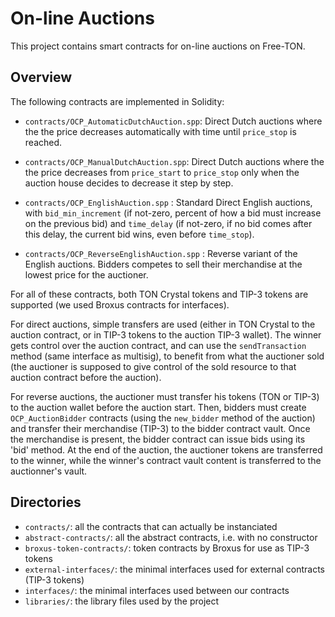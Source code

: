 # On-line Auctions

This project contains smart contracts for on-line auctions on Free-TON.

## Overview

The following contracts are implemented in Solidity:

* `contracts/OCP_AutomaticDutchAuction.spp`: Direct Dutch auctions where the
    the price decreases automatically with time until `price_stop` is reached.

* `contracts/OCP_ManualDutchAuction.spp`: Direct Dutch auctions where
    the the price decreases from `price_start` to `price_stop` only
    when the auction house decides to decrease it step by step.

* `contracts/OCP_EnglishAuction.spp` : Standard Direct English auctions,
    with `bid_min_increment` (if not-zero, percent of how a bid must
     increase on the previous bid) and `time_delay` (if not-zero,
     if no bid comes after this delay, the current bid wins, even before
     `time_stop`).

* `contracts/OCP_ReverseEnglishAuction.spp` : Reverse variant of the
    English auctions. Bidders competes to sell their merchandise at the
    lowest price for the auctioner.

For all of these contracts, both TON Crystal tokens and TIP-3 tokens
are supported (we used Broxus contracts for interfaces).

For direct auctions, simple transfers are used (either in TON Crystal
to the auction contract, or in TIP-3 tokens to the auction TIP-3
wallet). The winner gets control over the auction contract, and can use
the `sendTransaction` method (same interface as multisig), to benefit from
what the auctioner sold (the auctioner is supposed to give control of the
sold resource to that auction contract before the auction).

For reverse auctions, the auctioner must transfer his tokens (TON or
TIP-3) to the auction wallet before the auction start. Then, bidders
must create `OCP_AuctionBidder` contracts (using the `new_bidder`
method of the auction) and transfer their merchandise (TIP-3) to the
bidder contract vault. Once the merchandise is present, the bidder
contract can issue bids using its 'bid' method. At the end of the
auction, the auctioner tokens are transferred to the winner, while the
winner's contract vault content is transferred to the auctionner's
vault.

## Directories

* `contracts/`: all the contracts that can actually be instanciated
* `abstract-contracts/`: all the abstract contracts, i.e. with no constructor
* `broxus-token-contracts/`: token contracts by Broxus for use as TIP-3 tokens
* `external-interfaces/`: the minimal interfaces used for external contracts
    (TIP-3 tokens)
* `interfaces/`: the minimal interfaces used between our contracts
* `libraries/`: the library files used by the project
